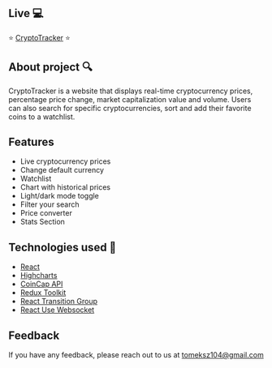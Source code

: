 ## Live 💻

⭐ [CryptoTracker](https://tomeksz104.github.io/CryptoTracker) ⭐

## About project 🔍

CryptoTracker is a website that displays real-time cryptocurrency prices, percentage price change, market capitalization value and volume. Users can also search for specific cryptocurrencies, sort and add their favorite coins to a watchlist.

## Features

- Live cryptocurrency prices
- Change default currency
- Watchlist
- Chart with historical prices
- Light/dark mode toggle
- Filter your search
- Price converter
- Stats Section

## Technologies used 💎

- [React](https://react.dev/)
- [Highcharts](https://www.highcharts.com/)
- [CoinCap API](https://docs.coincap.io/)
- [Redux Toolkit](https://redux-toolkit.js.org/)
- [React Transition Group](https://github.com/reactjs/react-transition-group)
- [React Use Websocket](https://github.com/robtaussig/react-use-websocket)

## Feedback

If you have any feedback, please reach out to us at tomeksz104@gmail.com
